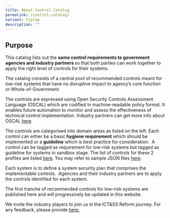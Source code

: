 ```yaml
---
title: About Control Catalog
permalink: /control-catalog/
variant: tiptap
description: ""
---
```

<h2>Purpose</h2>
<p>This catalog lists out the <strong>same control&nbsp;requirements to government agencies and industry partners </strong>so
that both parties can work together to apply the right level of controls
for their systems.</p>
<p>The catalog consists of a&nbsp;central pool of recommended controls meant
for low-risk systems&nbsp;that have no disruptive impact to agency’s core
function or Whole-of-Government.</p>
<p>The controls are expressed using Open Security Controls Assessment Language
(OSCAL) which are codified in machine-readable policy format. It enables
future automation to monitor and assess the effectiveness of technical
control implementation. Industry partners can get more info about OSCAL
<a href="https://pages.nist.gov/OSCAL/" rel="noopener noreferrer nofollow" target="_blank">here</a>.</p>
<p>The controls are categorised into domain areas as listed on the left.
Each control can either be a basic <strong>hygiene requirement</strong> which
should be implemented or a <strong>guideline</strong> which is best practice
for consideration.&nbsp; A control can be tagged as requirement for low-risk
systems but tagged as guideline for systems in sandbox stage. The list
of controls for these 2 profiles are listed <a href="/profile/low-risk/" rel="noopener noreferrer nofollow" target="_blank">here</a>. You may refer to sample JSON files
<a href="https://github.com/GovtechSG/tech-standards" rel="noopener nofollow" target="_blank">here</a>.</p>
<p>Each system is to define a system security plan that comprises the implementable
controls.&nbsp; Agencies and their industry partners are to apply the controls
identified for each system.</p>
<p>The first tranche of recommended controls for low-risk systems are published
here and will progressively be updated in this website.</p>
<p>We invite the industry players to join us in the ICT&amp;SS Reform journey.
For&nbsp; any feedback, please provide <a href="https://go.gov.sg/ictpolicy" rel="noopener noreferrer nofollow" target="_blank">here.</a>
</p>